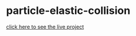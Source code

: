 # particle-elastic-collision
 
[click here to see the live project](https://sonuyadav51.github.io/particle-elastic-collision/)
